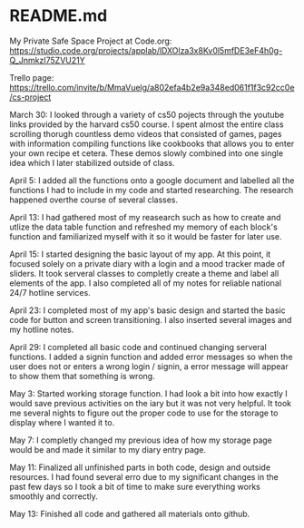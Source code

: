 # README.md
My Private Safe Space Project at Code.org: https://studio.code.org/projects/applab/lDXOlza3x8Kv0l5mfDE3eF4h0g-Q_JnmkzI75ZVU21Y

Trello page: https://trello.com/invite/b/MmaVuelg/a802efa4b2e9a348ed061f1f3c92cc0e/cs-project

March 30: I looked through a variety of cs50 pojects through the youtube links provided by the harvard cs50 course. I spent almost the entire class scrolling thorugh countless demo videos that consisted of games, pages with information compiling functions like cookbooks that allows you to enter your own recipe et cetera. These demos slowly combined into one single idea which I later stabilized outside of class.

April 5: I added all the functions onto a google document and labelled all the functions I had to include in my code and started researching. The research happened overthe course of several classes.

April 13: I had gathered most of my reasearch such as how to create and utlize the data table function and refreshed my memory of each block's function and familiarized myself with it so it would be faster for later use.

April 15: I started designing the basic layout of my app. At this point, it focused solely on a private diary with a login and a mood tracker made of sliders. It took serveral classes to completly create a theme and label all elements of the app. I also completed all of my notes for reliable national 24/7 hotline services.

April 23: I completed most of my app's basic design and started the basic code for button and screen transitioning. I also inserted several images and my hotline notes.

April 29: I completed all basic code and continued changing serveral functions. I added a signin function and added error messages so when the user does not or enters a wrong login / signin, a error message will appear to show them that something is wrong.

May 3: Started working storage function. I had look a bit into how exactly I would save previous activities on the iary but it was not very helpful. It took me several nights to figure out the proper code to use for the storage to display where I wanted it to.

May 7:  I completly changed my previous idea of how my storage page would be and made it similar to my diary entry page.

May 11: Finalized all unfinished parts in both code, design and outside resources. I had found several erro due to my significant changes in the past few days so I took a bit of time to make sure everything works smoothly and correctly.

May 13: Finished all code and gathered all materials onto github.
